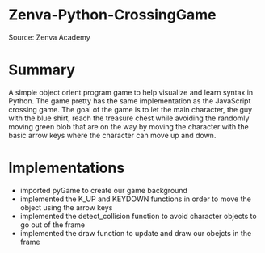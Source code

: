 # Zenva-Python-CrossingGame
Source: Zenva Academy

# Summary 
A simple object orient program game to help visualize and learn syntax in Python. The game pretty has the same implementation as the JavaScript crossing game. The goal of the game is to let the main character, the guy with the blue shirt, reach the treasure chest while avoiding the randomly moving green blob that are on the way by moving the character with the basic arrow keys where the character can move up and down.

# Implementations
- imported pyGame to create our game background
- implemented the K_UP and KEYDOWN functions in order to move the object using the arrow keys
- implemented the detect_collision function to avoid character objects to go out of the frame
- implemented the draw function to update and draw our obejcts in the frame

